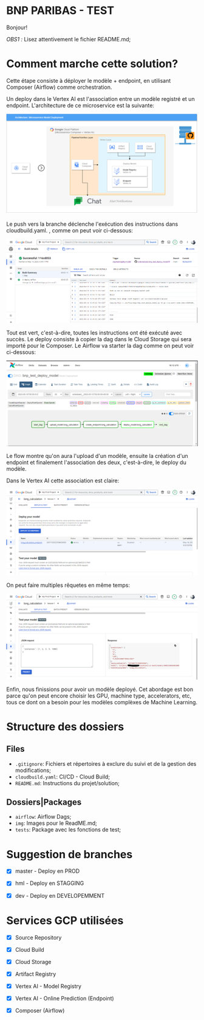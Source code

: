 # BNP PARIBAS - TEST
Bonjour!

*OBS1 :* Lisez attentivement le fichier README.md;

<h1>Comment marche cette solution?</h1>

Cette étape consiste à déployer le modèle + endpoint, en utilisant Composer (Airflow) comme orchestration.

Un deploy dans le Vertex AI est l'association entre un modèle registré et un endpoint. L'architecture de ce microservice est la suivante: 

<div align="center">
  <img src="img/deploy_arch.png">
</div>

Le push vers la branche déclenche l'exécution des instructions dans cloudbuild.yaml. , comme on peut voir ci-dessous: 

<div align="center">
  <img src="img/cloud_build.png">
</div>

Tout est vert, c'est-à-dire, toutes les instructions ont été exécuté avec succès. Le deploy consiste à copier la dag dans le Cloud Storage qui sera importé pour le Composer. Le Airflow va starter la dag comme on peut voir ci-dessous:


<div align="center">
  <img src="img/dag.png">
</div>

Le flow montre qu'on aura l'upload d'un modèle, ensuite la création d'un endpoint et finalement l'association des deux, c'est-à-dire, le deploy du modèle. 

Dans le Vertex AI cette association est claire:

<div align="center">
  <img src="img/deployed_model.png">
</div>

On peut faire multiples rêquetes en même temps:

<div align="center">
  <img src="img/requete.png">
</div>

Enfin, nous finissions pour avoir un modèle deployé. Cet abordage est bon parce qu'on peut encore choisir les GPU, machine type, accelerators, etc, tous ce dont on a besoin pour les modèles complèxes de Machine Learning.


<h1>Structure des dossiers</h1>

<h2>Files</h2>

- `.gitignore`: Fichiers et répertoires à exclure du suivi et de la gestion des modifications;
- `cloudbuild.yaml`: CI/CD - Cloud Build;
- `README.md`: Instructions du projet/solution;


<h2>Dossiers|Packages</h2>

- `airflow`: Airflow Dags;
- `img`: Images pour le ReadME.md;
- `tests`: Package avec les fonctions de test;


<h1>Suggestion de branches</h1>

- [x] master - Deploy en PROD
- [x] hml    - Deploy en STAGGING
- [x] dev    - Deploy en DEVELOPEMMENT


<h1>Services GCP utilisées</h1>

- [x] Source Repository 
- [x] Cloud Build
- [x] Cloud Storage
- [x] Artifact Registry
- [x] Vertex AI - Model Registry
- [x] Vertex AI - Online Prediction (Endpoint)
- [x] Composer (Airflow)


